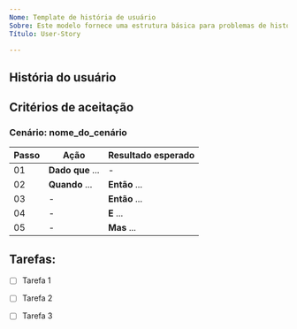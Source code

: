 ```yaml
---
Nome: Template de história de usuário
Sobre: Este modelo fornece uma estrutura básica para problemas de história de usuário.
Título: User-Story

---
```


## História do usuário

<!-- Aqui a história do usuário -->

## Critérios de aceitação

### Cenário: nome_do_cenário
| Passo | Ação | Resultado esperado |
| ----- | ---- | ------------------ |
| 01 | **Dado que** ... | - |
| 02 | **Quando** ... | **Então** ... |
| 03 | - | **Então** ... |
| 04 | - | **E** ... |
| 05 | - | **Mas** ... | 

## Tarefas:

- [ ] Tarefa 1
- [ ] Tarefa 2
- [ ] Tarefa 3

